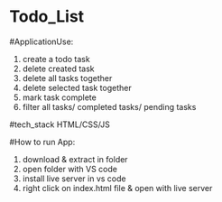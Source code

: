# Todo_List

#ApplicationUse:
1) create a todo task
2) delete created task
3) delete all tasks together
4) delete selected task together
5) mark task complete
6) filter all tasks/ completed tasks/ pending tasks

#tech_stack HTML/CSS/JS

#How to run App:

1) download & extract in folder
2) open folder with VS code
3) install live server in vs code
4) right click on index.html file & open with live server
